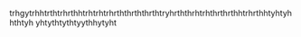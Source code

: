 trhgytrhhtrthtrhrthhtrhtrhtrhrththrththrthtryhrththrhtrhthrthrthhtrhrthhtyhtyhhthtyh
yhtythtythtyythhytyht